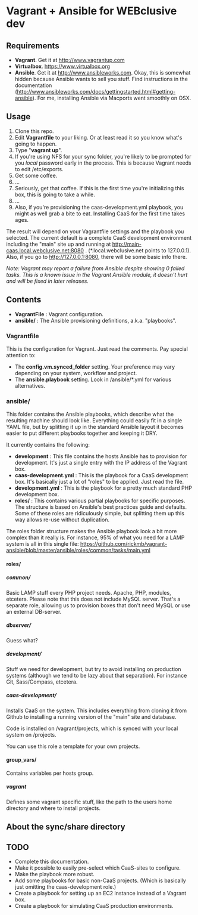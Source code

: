 # Vagrant + Ansible for WEBclusive dev

## Requirements

* **Vagrant**. Get it at http://www.vagrantup.com
* **Virtualbox**. https://www.virtualbox.org
* **Ansible**. Get it at http://www.ansibleworks.com. Okay, this is somewhat hidden because Ansible wants to sell you stuff. Find instructions in the documentation (http://www.ansibleworks.com/docs/gettingstarted.html#getting-ansible). For me, installing Ansible via Macports went smoothly on OSX.


## Usage

1. Clone this repo.
1. Edit **Vagrantfile** to your liking. Or at least read it so you know what's going to happen.
1. Type "**vagrant up**".
1. If you're using NFS for your sync folder, you're likely to be prompted for you *local* password early in the process. This is because Vagrant needs to edit /etc/exports.
1. Get some coffee.
1. ...
1. Seriously, get that coffee. If this is the first time you're initializing this box, this is going to take a while.
1. ...
1. Also, if you're provisioning the caas-development.yml playbook, you might as well grab a bite to eat. Installing CaaS for the first time takes ages.

The result will depend on your Vagrantfile settings and the playbook you selected. The current default is a complete CaaS development environment including the "main" site up and running at http://main-caas.local.webclusive.net:8080 . (*.local.webclusive.net points to 127.0.0.1). Also, if you go to http://127.0.0.1:8080, there will be some basic info there.

*Note: Vagrant may report a failure from Ansible despite showing 0 failed tasks. This is a known issue in the Vagrant Ansible module, it doesn't hurt and will be fixed in later releases.*

## Contents

* **VagrantFile** : Vagrant configuration.
* **ansible/** : The Ansible provisioning definitions, a.k.a. "playbooks".

### Vagrantfile

This is the configuration for Vagrant. Just read the comments. Pay special attention to:

* The **config.vm.synced_folder** setting. Your preference may vary depending on your system, workflow and project.
* The **ansible.playbook** setting. Look in /ansible/*.yml for various alternatives.

### ansible/

This folder contains the Ansible playbooks, which describe what the resulting machine should look like. Everything could easily fit in a single YAML file, but by splitting it up in the standard Ansible layout it becomes easier to put different playbooks together and keeping it DRY.

It currently contains the following:

* **development** : This file contains the hosts Ansible has to provision for development. It's just a single entry with the IP address of the Vagrant box.
* **caas-development.yml** : This is the playbook for a CaaS development box. It's basically just a lot of "roles" to be applied. Just read the file.
* **development.yml** : This is the playbook for a pretty much standard PHP development box.
* **roles/** : This contains various partial playbooks for specific purposes. The structure is based on Ansible's best practices guide and defaults. Some of these roles are ridiculously simple, but splitting them up this way allows re-use without duplication.

The roles folder structure makes the Ansible playbook look a bit more complex than it really is. For instance, 95% of what you need for a LAMP system is all in this single file: https://github.com/rickmb/vagrant-ansible/blob/master/ansible/roles/common/tasks/main.yml

#### roles/

##### common/

Basic LAMP stuff every PHP project needs. Apache, PHP, modules, etcetera. Please note that this does not include MySQL server. That's a separate role, allowing us to provision boxes that don't need MySQL or use an external DB-server.

##### dbserver/

Guess what?

##### development/

Stuff we need for development, but try to avoid installing on production systems (although we tend to be lazy about that separation). For instance Git, Sass/Compass, etcetera.

##### caas-development/

Installs CaaS on the system. This includes everything from cloning it from Github to installing a running version of the "main" site and database.

Code is installed on /vagrant/projects, which is synced with your local system on /projects.

You can use this role a template for your own projects.

#### group_vars/

Contains variables per hosts group.

##### vagrant

Defines some vagrant specific stuff, like the path to the users home directory and where to install projects.

## About the sync/share directory


## TODO

* Complete this documentation.
* Make it possible to easily pre-select which CaaS-sites to configure.
* Make the playbook more robust.
* Add some playbooks for basic non-CaaS projects. (Which is basically just omitting the caas-development role.)
* Create a playbook for setting up an EC2 instance instead of a Vagrant box.
* Create a playbook for simulating CaaS production environments.

